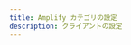 ```yaml
---
title: Amplify カテゴリの設定
description: クライアントの設定
---
```


<inline-fragment platform="js" src="~/lib/client-configuration/fragments/js/js-configuration.md"></inline-fragment>